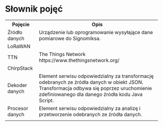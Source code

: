 # Słownik pojęć

<table>
<tr>
  <th>Pojęcie</th>
  <th>Opis</th>
</tr>
<tr>
  <td>Źródło danych <a id='datasource'></a></td>
  <td>Urządzenie lub oprogramowanie wysyłające dane pomiarowe do Signomiksa.</td>
</tr>
<tr>
  <td>LoRaWAN <a id='lorawan'></a></td>
  <td>
  </td>
</tr>
<tr>
  <td>TTN <a id='ttn'></a></td>
  <td>
  The Things Network https://www.thethingsnetwork.org/
  </td>
</tr>
<tr>
  <td>ChirpStack <a id='chirpstack'></a></td>
  <td>
  </td>
</tr>
<tr>
  <td>Dekoder danych <a id='decoder'></a></td>
  <td>
    Element serwisu odpowiedzialny za transformację odebranych ze źródła danych w obiekt 
    JSON. Transformacja odbywa się poprzez uruchomienie zdefiniowanego dla danego źródła
    kodu Java Script.
  </td>
</tr>
<tr>
  <td>Procesor danych <a id='procesor'></a></td>
  <td>
  Element serwisu odpowiedzialny za analizę i przetworzenie odebranych ze źródła danych.
  </td>
</tr>
<tr>
  <td></td>
  <td>
  </td>
</tr>
</table>

